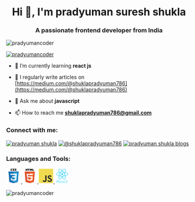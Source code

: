 <h1 align="center">Hi 👋, I'm pradyuman suresh shukla</h1>
<h3 align="center">A passionate frontend developer from India</h3>

<p align="left"> <img src="https://komarev.com/ghpvc/?username=pradyumancoder&label=Profile%20views&color=0e75b6&style=flat" alt="pradyumancoder" /> </p>

<p align="left"> <a href="https://github.com/ryo-ma/github-profile-trophy"><img src="https://github-profile-trophy.vercel.app/?username=pradyumancoder" alt="pradyumancoder" /></a> </p>

- 🌱 I’m currently learning **react js**

- 📝 I regularly write articles on [https://medium.com/@shuklapradyuman786](https://medium.com/@shuklapradyuman786)

- 💬 Ask me about **javascript**

- 📫 How to reach me **shuklapradyuman786@gmail.com**

<h3 align="left">Connect with me:</h3>
<p align="left">
<a href="https://linkedin.com/in/pradyuman shukla" target="blank"><img align="center" src="https://raw.githubusercontent.com/rahuldkjain/github-profile-readme-generator/master/src/images/icons/Social/linked-in-alt.svg" alt="pradyuman shukla" height="30" width="40" /></a>
<a href="https://medium.com/@shuklapradyuman786" target="blank"><img align="center" src="https://raw.githubusercontent.com/rahuldkjain/github-profile-readme-generator/master/src/images/icons/Social/medium.svg" alt="@shuklapradyuman786" height="30" width="40" /></a>
<a href="https://www.youtube.com/c/pradyuman shukla blogs" target="blank"><img align="center" src="https://raw.githubusercontent.com/rahuldkjain/github-profile-readme-generator/master/src/images/icons/Social/youtube.svg" alt="pradyuman shukla blogs" height="30" width="40" /></a>
</p>

<h3 align="left">Languages and Tools:</h3>
<p align="left"> <a href="https://www.w3schools.com/css/" target="_blank" rel="noreferrer"> <img src="https://raw.githubusercontent.com/devicons/devicon/master/icons/css3/css3-original-wordmark.svg" alt="css3" width="40" height="40"/> </a> <a href="https://www.w3.org/html/" target="_blank" rel="noreferrer"> <img src="https://raw.githubusercontent.com/devicons/devicon/master/icons/html5/html5-original-wordmark.svg" alt="html5" width="40" height="40"/> </a> <a href="https://developer.mozilla.org/en-US/docs/Web/JavaScript" target="_blank" rel="noreferrer"> <img src="https://raw.githubusercontent.com/devicons/devicon/master/icons/javascript/javascript-original.svg" alt="javascript" width="40" height="40"/> </a> <a href="https://reactjs.org/" target="_blank" rel="noreferrer"> <img src="https://raw.githubusercontent.com/devicons/devicon/master/icons/react/react-original-wordmark.svg" alt="react" width="40" height="40"/> </a> </p>

<p><img align="center" src="https://github-readme-stats.vercel.app/api/top-langs?username=pradyumancoder&show_icons=true&locale=en&layout=compact" alt="pradyumancoder" /></p>
